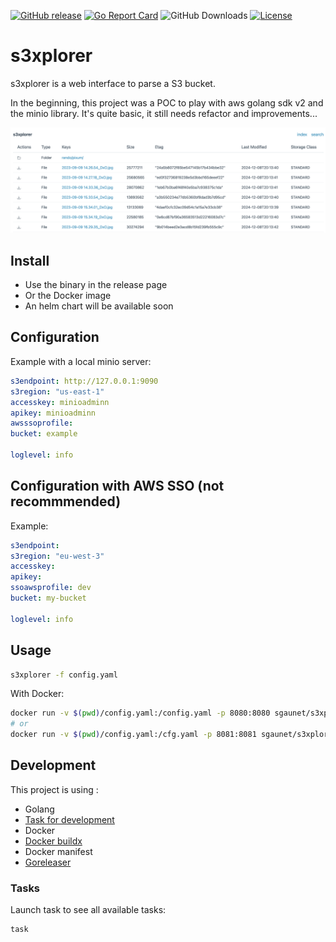 [![GitHub release](https://img.shields.io/github/release/sgaunet/s3xplorer.svg)](https://github.com/sgaunet/s3xplorer/releases/latest)
[![Go Report Card](https://goreportcard.com/badge/github.com/sgaunet/s3xplorer)](https://goreportcard.com/report/github.com/sgaunet/s3xplorer)
![GitHub Downloads](https://img.shields.io/github/downloads/sgaunet/s3xplorer/total)
[![License](https://img.shields.io/github/license/sgaunet/s3xplorer.svg)](LICENSE)

# s3xplorer

s3xplorer is a web interface to parse a S3 bucket.

In the beginning, this project was a POC to play with aws golang sdk v2 and the minio library. It's quite basic, it still needs refactor and improvements...

![s3xplorer](img/v0.1.0.png)

## Install

* Use the binary in the release page
* Or the Docker image
* An helm chart will be available soon

## Configuration

Example with a local minio server:

```yaml
s3endpoint: http://127.0.0.1:9090
s3region: "us-east-1"
accesskey: minioadminn
apikey: minioadminn
awsssoprofile: 
bucket: example

loglevel: info
```

## Configuration with AWS SSO (not recommmended)

Example:

```yaml
s3endpoint:
s3region: "eu-west-3"
accesskey: 
apikey: 
ssoawsprofile: dev
bucket: my-bucket

loglevel: info
```

## Usage

```bash
s3xplorer -f config.yaml
```

With Docker:

```bash
docker run -v $(pwd)/config.yaml:/config.yaml -p 8080:8080 sgaunet/s3xplorer:latest -f /config.yaml
# or
docker run -v $(pwd)/config.yaml:/cfg.yaml -p 8081:8081 sgaunet/s3xplorer:latest
```

## Development

This project is using :

* Golang
* [Task for development](https://taskfile.dev/#/)
* Docker
* [Docker buildx](https://github.com/docker/buildx)
* Docker manifest
* [Goreleaser](https://goreleaser.com/)

### Tasks

Launch task to see all available tasks:

```bash
task
```
